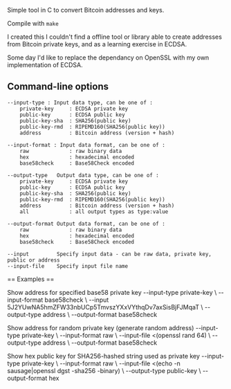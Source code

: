 Simple tool in C to convert Bitcoin addresses and keys.

Compile with `make`

I created this I couldn't find a offline tool or library able
to create addresses from Bitcoin private keys, and as a
learning exercise in ECDSA.

Some day I'd like to replace the dependancy on OpenSSL with
my own implementation of ECDSA.

## Command-line options

    --input-type : Input data type, can be one of :
        private-key     : ECDSA private key
        public-key      : ECDSA public key
        public-key-sha  : SHA256(public key)
        public-key-rmd  : RIPEMD160(SHA256(public key))
        address         : Bitcoin address (version + hash)

    --input-format : Input data format, can be one of :
        raw             : raw binary data
        hex             : hexadecimal encoded
        base58check     : Base58Check encoded

    --output-type   Output data type, can be one of :
        private-key     : ECDSA private key
        public-key      : ECDSA public key
        public-key-sha  : SHA256(public key)
        public-key-rmd  : RIPEMD160(SHA256(public key))
        address         : Bitcoin address (version + hash)
        all             : all output types as type:value

    --output-format Output data format, can be one of :
        raw             : raw binary data
        hex             : hexadecimal encoded
        base58check     : Base58Check encoded

    --input         Specify input data - can be raw data, private key, public or address
    --input-file    Specify input file name

== Examples ==

Show address for specified base58 private key
    --input-type private-key \\
    --input-format base58check \\
    --input 5J2YUwNA5hmZFW33nbUCp5TmvszYXxVYthqDv7axSisBjFJMqaT \\
    --output-type address \\
    --output-format base58check

Show address for random private key (generate random address)
    --input-type private-key \\
    --input-format raw \\
    --input-file <\(openssl rand 64\) \\
    --output-type address \\
    --output-format base58check

Show hex public key for SHA256-hashed string used as private key
    --input-type private-key \\
    --input-format raw \\
    --input-file <\(echo -n sausage|openssl dgst -sha256 -binary\) \\
    --output-type public-key \\
    --output-format hex
